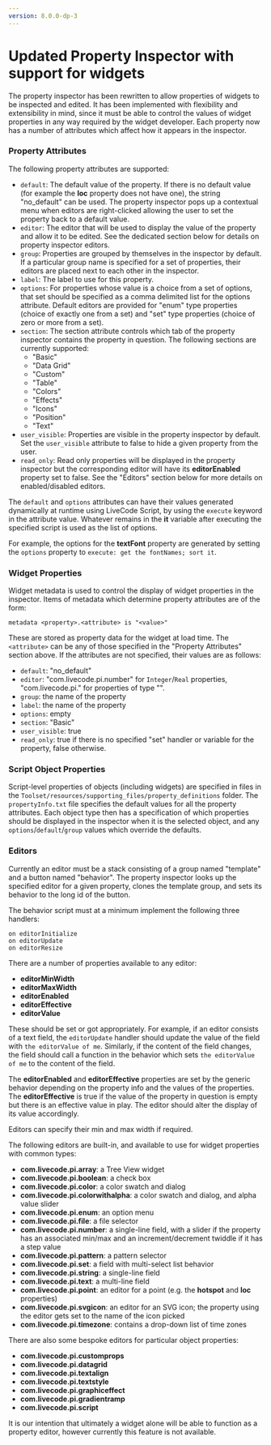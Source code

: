 ```yaml
---
version: 8.0.0-dp-3
---
```

# Updated Property Inspector with support for widgets

The property inspector has been rewritten to allow properties of
widgets to be inspected and edited. It has been implemented with
flexibility and extensibility in mind, since it must be able to
control the values of widget properties in any way required by the
widget developer. Each property now has a number of attributes which
affect how it appears in the inspector.

### Property Attributes

The following property attributes are supported:

* `default`: The default value of the property. If there is
  no default value (for example the **loc** property does not have
  one), the string "no_default" can be used. The property inspector
  pops up a contextual menu when editors are right-clicked allowing
  the user to set the property back to a default value.
* `editor`: The editor that will be used to display the value
  of the property and allow it to be edited. See the dedicated section
  below for details on property inspector editors.
* `group`: Properties are grouped by themselves in the
  inspector by default. If a particular group name is specified for a
  set of properties, their editors are placed next to each other in
  the inspector.
* `label`: The label to use for this property.
* `options`: For properties whose value is a choice from a
  set of options, that set should be specified as a comma delimited
  list for the options attribute. Default editors are provided for
  "enum" type properties (choice of exactly one from a set) and "set"
  type properties (choice of zero or more from a set).
* `section`: The section attribute controls which tab of the
  property inspector contains the property in question. The following
  sections are currently supported:
  * "Basic"
  * "Data Grid"
  * "Custom"
  * "Table"
  * "Colors"
  * "Effects"
  * "Icons"
  * "Position"
  * "Text"
* `user_visible`: Properties are visible in the property
  inspector by default. Set the `user_visible` attribute to
  false to hide a given property from the user.
* `read_only`: Read only properties will be displayed in the property
  inspector but the corresponding editor will have its **editorEnabled**
  property set to false. See the "Editors" section below for more
  details on enabled/disabled editors.

The `default` and `options` attributes can have
their values generated dynamically at runtime using LiveCode Script,
by using the `execute` keyword in the attribute value.  Whatever
remains in the **it** variable after executing the specified script is
used as the list of options.

For example, the options for the **textFont** property are generated
by setting the `options` property to `execute: get the fontNames; sort it`.

### Widget Properties

Widget metadata is used to control the display of widget properties in
the inspector. Items of metadata which determine property attributes
are of the form:

    metadata <property>.<attribute> is "<value>"

These are stored as property data for the widget at load time. The
`<attribute>` can be any of those specified in the "Property
Attributes" section above. If the attributes are not specified, their
values are as follows:

* `default`: "no_default"
* `editor`: "com.livecode.pi.number" for `Integer`/`Real` properties,
  "com.livecode.pi.<type>" for properties of type "<type>".
* `group`: the name of the property
* `label`: the name of the property
* `options`: empty
* `section`: "Basic"
* `user_visible`: true
* `read_only`: true if there is no specified "set" handler or variable
  for the property, false otherwise.

### Script Object Properties

Script-level properties of objects (including widgets) are specified
in files in the
`Toolset/resources/supporting_files/property_definitions` folder. The
`propertyInfo.txt` file specifies the default values for all the
property attributes. Each object type then has a specification of
which properties should be displayed in the inspector when it is the
selected object, and any `options`/`default`/`group` values which
override the defaults.

### Editors

Currently an editor must be a stack consisting of a group named
"template" and a button named "behavior". The property inspector looks
up the specified editor for a given property, clones the template
group, and sets its behavior to the long id of the button.

The behavior script must at a minimum implement the following three handlers:

    on editorInitialize
    on editorUpdate
    on editorResize

There are a number of properties available to any editor:

* **editorMinWidth**
* **editorMaxWidth**
* **editorEnabled**
* **editorEffective**
* **editorValue**

These should be set or got appropriately. For example, if an editor
consists of a text field, the `editorUpdate` handler should update the
value of the field with `the editorValue of me`. Similarly, if the
content of the field changes, the field should call a function in the
behavior which sets `the editorValue of me` to the content of the
field.

The **editorEnabled** and **editorEffective** properties are set by
the generic behavior depending on the property info and the values of
the properties. The **editorEffective** is true if the value of the
property in question is empty but there is an effective value in
play. The editor should alter the display of its value accordingly.

Editors can specify their min and max width if required.

The following editors are built-in, and available to use for widget
properties with common types:

* **com.livecode.pi.array**: a Tree View widget
* **com.livecode.pi.boolean**: a check box
* **com.livecode.pi.color**: a color swatch and dialog
* **com.livecode.pi.colorwithalpha**: a color swatch and dialog, and alpha value slider
* **com.livecode.pi.enum**: an option menu
* **com.livecode.pi.file**: a file selector
* **com.livecode.pi.number**: a single-line field, with a slider if the property has an associated min/max and an increment/decrement twiddle if it has a step value
* **com.livecode.pi.pattern**: a pattern selector
* **com.livecode.pi.set**: a field with multi-select list behavior
* **com.livecode.pi.string**: a single-line field
* **com.livecode.pi.text**: a multi-line field
* **com.livecode.pi.point**: an editor for a point (e.g. the
  **hotspot** and **loc** properties)
* **com.livecode.pi.svgicon**: an editor for an SVG icon; the property
  using the editor gets set to the name of the icon picked
* **com.livecode.pi.timezone**: contains a drop-down list of time zones

There are also some bespoke editors for particular object properties:

* **com.livecode.pi.customprops**
* **com.livecode.pi.datagrid**
* **com.livecode.pi.textalign**
* **com.livecode.pi.textstyle**
* **com.livecode.pi.graphiceffect**
* **com.livecode.pi.gradientramp**
* **com.livecode.pi.script**

It is our intention that ultimately a widget alone will be able to
function as a property editor, however currently this feature is not
available.
